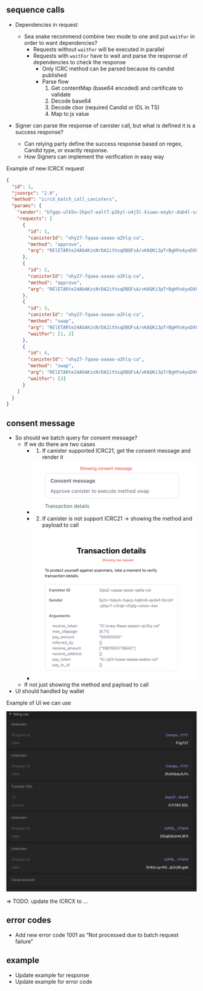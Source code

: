 ## sequence calls

- Dependencies in request

  - Sea snake recommend combine two mode to one and put `waitFor` in order to want dependencies?
    - Requests without `waitFor` will be executed in parallel
    - Requests with `waitFor` have to wait and parse the response of dependencies to check the response
      - Only ICRC method can be parsed because its candid published
      - Parse flow
        1. Get contentMap (base64 encoded) and certificate to validate
        2. Decode base64
        3. Decode cbor (required Candid or IDL in TS)
        4. Map to js value

- Signer can parse the response of canister call, but what is defined it is a success response?
  - Can relying party define the success response based on regex, Candid type, or exactly response.
  - How Signers can implement the verification in easy way

Example of new ICRCX request

```json
{
  "id": 1,
  "jsonrpc": "2.0",
  "method": "icrcX_batch_call_canisters",
  "params": {
    "sender": "b7gqo-ulk5n-2kpo7-oalt7-p2kyl-o4j5l-kiuwo-eeybr-dab4l-ur6up-pqe",
    "requests": [
      {
        "id": 1,
        "canisterId": "xhy27-fqaaa-aaaao-a2hlq-ca",
        "method": "approve",
        "arg": "RElETARte24AbAKzsNrDA2ithsqDBQFsA/vKAQKi3pTrBgHYo4yoDX0BAwEdV+ztKgq7E4l1ffuTuwEmw8AtYSjlrJ+WLO5ofQIAAMgB"
      },
      {
        "id": 2,
        "canisterId": "xhy27-fqaaa-aaaao-a2hlq-ca",
        "method": "approve",
        "arg": "RElETARte24AbAKzsNrDA2ithsqDBQFsA/vKAQKi3pTrBgHYo4yoDX0BAwEdV+ztKgq7E4l1ffuTuwEmw8AtYSjlrJ+WLO5ofQIAAMgB"
      },
      {
        "id": 3,
        "canisterId": "xhy27-fqaaa-aaaao-a2hlq-ca",
        "method": "swap",
        "arg": "RElETARte24AbAKzsNrDA2ithsqDBQFsA/vKAQKi3pTrBgHYo4yoDX0BAwEdV+ztKgq7E4l1ffuTuwEmw8AtYSjlrJ+WLO5ofQIAAMgB",
        "waitFor": [1, 2]
      },
      {
        "id": 4,
        "canisterId": "xhy27-fqaaa-aaaao-a2hlq-ca",
        "method": "swap",
        "arg": "RElETARte24AbAKzsNrDA2ithsqDBQFsA/vKAQKi3pTrBgHYo4yoDX0BAwEdV+ztKgq7E4l1ffuTuwEmw8AtYSjlrJ+WLO5ofQIAAMgB",
        "waitFor": [3]
      }
    ]
  }
}
```

## consent message

- So should we batch query for consent message?
  - If we do there are two cases
    - 1. If canister supported ICRC21, get the consent message and render it
    - ![alt text](image-1.png)
    - 2. If canister is not support ICRC21 -> showing the method and payload to call
    - ![alt text](image.png)
  - If not just showing the method and payload to call
- UI should handled by wallet

Example of UI we can use

![alt text](<Screenshot 2024-12-10 at 19.28.34.png>)

=> TODO: update the ICRCX to …

## error codes

- Add new error code 1001 as “Not processed due to batch request failure”

## example

- Update example for response
- Update example for error code
